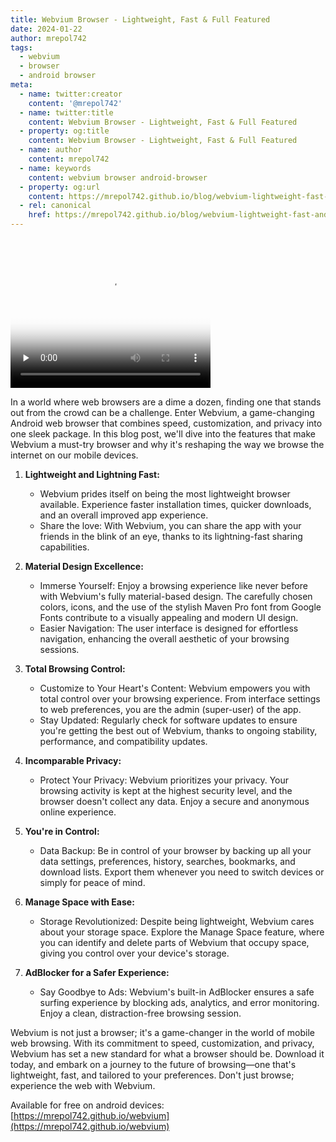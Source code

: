 ```yaml
---
title: Webvium Browser - Lightweight, Fast & Full Featured
date: 2024-01-22
author: mrepol742
tags:
  - webvium
  - browser
  - android browser
meta:
  - name: twitter:creator
    content: '@mrepol742'
  - name: twitter:title
    content: Webvium Browser - Lightweight, Fast & Full Featured
  - property: og:title
    content: Webvium Browser - Lightweight, Fast & Full Featured
  - name: author
    content: mrepol742
  - name: keywords
    content: webvium browser android-browser
  - property: og:url
    content: https://mrepol742.github.io/blog/webvium-lightweight-fast-and-secured-web-browser/
  - rel: canonical
    href: https://mrepol742.github.io/blog/webvium-lightweight-fast-and-secured-web-browser/
---
```



<video preload="none" controls poster="https://mrepol742.github.io/images/webvium22.png" width="320" height="240">
          <source
            src="https://mrepol742.github.io/videos/Webvium%20-%20Lightweight,%20Fast,%20Material%20and%20Full-Featured%20Android%20Web%20Browser.mp4"
            type="video/mp4">
          Your browser does not support the video tag. Click play to watch it directly <a
            href="https://mrepol742.github.io/videos/Webvium%20-%20Lightweight,%20Fast,%20Material%20and%20Full-Featured%20Android%20Web%20Browser.mp4">Play</a>.
        </video>


In a world where web browsers are a dime a dozen, finding one that stands out from the crowd can be a challenge. Enter Webvium, a game-changing Android web browser that combines speed, customization, and privacy into one sleek package. In this blog post, we'll dive into the features that make Webvium a must-try browser and why it's reshaping the way we browse the internet on our mobile devices.


1. **Lightweight and Lightning Fast:**
   - Webvium prides itself on being the most lightweight browser available. Experience faster installation times, quicker downloads, and an overall improved app experience.
   - Share the love: With Webvium, you can share the app with your friends in the blink of an eye, thanks to its lightning-fast sharing capabilities.

2. **Material Design Excellence:**
   - Immerse Yourself: Enjoy a browsing experience like never before with Webvium's fully material-based design. The carefully chosen colors, icons, and the use of the stylish Maven Pro font from Google Fonts contribute to a visually appealing and modern UI design.
   - Easier Navigation: The user interface is designed for effortless navigation, enhancing the overall aesthetic of your browsing sessions.

3. **Total Browsing Control:**
   - Customize to Your Heart's Content: Webvium empowers you with total control over your browsing experience. From interface settings to web preferences, you are the admin (super-user) of the app.
   - Stay Updated: Regularly check for software updates to ensure you're getting the best out of Webvium, thanks to ongoing stability, performance, and compatibility updates.

4. **Incomparable Privacy:**
   - Protect Your Privacy: Webvium prioritizes your privacy. Your browsing activity is kept at the highest security level, and the browser doesn't collect any data. Enjoy a secure and anonymous online experience.

5. **You're in Control:**
   - Data Backup: Be in control of your browser by backing up all your data settings, preferences, history, searches, bookmarks, and download lists. Export them whenever you need to switch devices or simply for peace of mind.

6. **Manage Space with Ease:**
   - Storage Revolutionized: Despite being lightweight, Webvium cares about your storage space. Explore the Manage Space feature, where you can identify and delete parts of Webvium that occupy space, giving you control over your device's storage.

7. **AdBlocker for a Safer Experience:**
   - Say Goodbye to Ads: Webvium's built-in AdBlocker ensures a safe surfing experience by blocking ads, analytics, and error monitoring. Enjoy a clean, distraction-free browsing session.

Webvium is not just a browser; it's a game-changer in the world of mobile web browsing. With its commitment to speed, customization, and privacy, Webvium has set a new standard for what a browser should be. Download it today, and embark on a journey to the future of browsing—one that's lightweight, fast, and tailored to your preferences. Don't just browse; experience the web with Webvium.

Available for free on android devices: [https://mrepol742.github.io/webvium](https://mrepol742.github.io/webvium)